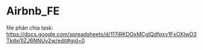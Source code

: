 # Airbnb_FE
file phân chia task: 
https://docs.google.com/spreadsheets/d/117iRKDOxMCglQdfpxv1FxOXIwO3Tkdxj1IZJ6NNUv2w/edit#gid=0

